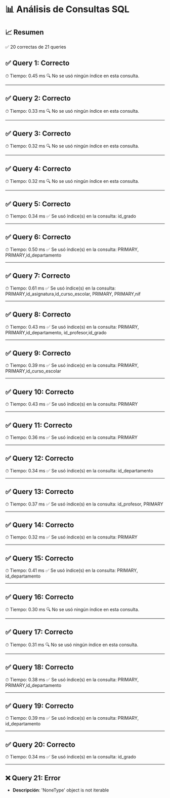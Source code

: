 # 📊 Análisis de Consultas SQL


## 📈 Resumen
✅ 20 correctas de 21 queries

## ✅ Query 1: Correcto

⏱ Tiempo: 0.45 ms
🔍 No se usó ningún índice en esta consulta.

---

## ✅ Query 2: Correcto

⏱ Tiempo: 0.33 ms
🔍 No se usó ningún índice en esta consulta.

---

## ✅ Query 3: Correcto

⏱ Tiempo: 0.32 ms
🔍 No se usó ningún índice en esta consulta.

---

## ✅ Query 4: Correcto

⏱ Tiempo: 0.32 ms
🔍 No se usó ningún índice en esta consulta.

---

## ✅ Query 5: Correcto

⏱ Tiempo: 0.34 ms
✅ Se usó índice(s) en la consulta: id_grado

---

## ✅ Query 6: Correcto

⏱ Tiempo: 0.50 ms
✅ Se usó índice(s) en la consulta: PRIMARY, PRIMARY,id_departamento

---

## ✅ Query 7: Correcto

⏱ Tiempo: 0.61 ms
✅ Se usó índice(s) en la consulta: PRIMARY,id_asignatura,id_curso_escolar, PRIMARY, PRIMARY,nif

---

## ✅ Query 8: Correcto

⏱ Tiempo: 0.43 ms
✅ Se usó índice(s) en la consulta: PRIMARY, PRIMARY,id_departamento, id_profesor,id_grado

---

## ✅ Query 9: Correcto

⏱ Tiempo: 0.39 ms
✅ Se usó índice(s) en la consulta: PRIMARY, PRIMARY,id_curso_escolar

---

## ✅ Query 10: Correcto

⏱ Tiempo: 0.43 ms
✅ Se usó índice(s) en la consulta: PRIMARY

---

## ✅ Query 11: Correcto

⏱ Tiempo: 0.36 ms
✅ Se usó índice(s) en la consulta: PRIMARY

---

## ✅ Query 12: Correcto

⏱ Tiempo: 0.34 ms
✅ Se usó índice(s) en la consulta: id_departamento

---

## ✅ Query 13: Correcto

⏱ Tiempo: 0.37 ms
✅ Se usó índice(s) en la consulta: id_profesor, PRIMARY

---

## ✅ Query 14: Correcto

⏱ Tiempo: 0.32 ms
✅ Se usó índice(s) en la consulta: PRIMARY

---

## ✅ Query 15: Correcto

⏱ Tiempo: 0.41 ms
✅ Se usó índice(s) en la consulta: PRIMARY, id_departamento

---

## ✅ Query 16: Correcto

⏱ Tiempo: 0.30 ms
🔍 No se usó ningún índice en esta consulta.

---

## ✅ Query 17: Correcto

⏱ Tiempo: 0.31 ms
🔍 No se usó ningún índice en esta consulta.

---

## ✅ Query 18: Correcto

⏱ Tiempo: 0.38 ms
✅ Se usó índice(s) en la consulta: PRIMARY, PRIMARY,id_departamento

---

## ✅ Query 19: Correcto

⏱ Tiempo: 0.39 ms
✅ Se usó índice(s) en la consulta: PRIMARY, id_departamento

---

## ✅ Query 20: Correcto

⏱ Tiempo: 0.34 ms
✅ Se usó índice(s) en la consulta: id_grado

---

## ❌ Query 21: Error
- **Descripción**: 'NoneType' object is not iterable

